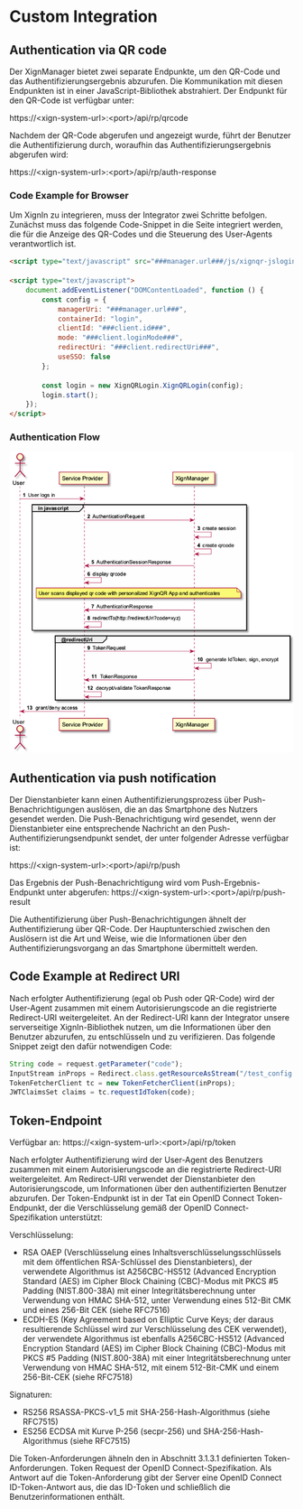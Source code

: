 # Custom Integration

##	Authentication via QR code

Der XignManager bietet zwei separate Endpunkte, um den QR-Code und das Authentifizierungsergebnis abzurufen. Die Kommunikation mit diesen Endpunkten ist in einer JavaScript-Bibliothek abstrahiert.
Der Endpunkt für den QR-Code ist verfügbar unter:

https://\<xign-system-url\>:\<port\>/api/rp/qrcode

Nachdem der QR-Code abgerufen und angezeigt wurde, führt der Benutzer die Authentifizierung durch, woraufhin das Authentifizierungsergebnis abgerufen wird:

https://\<xign-system-url\>:\<port\>/api/rp/auth-response


### Code Example for Browser

Um XignIn zu integrieren, muss der Integrator zwei Schritte befolgen. Zunächst muss das folgende Code-Snippet in die Seite integriert werden, die für die Anzeige des QR-Codes und die Steuerung des User-Agents verantwortlich ist.

```html
<script type="text/javascript" src="###manager.url###/js/xignqr-jslogin.umd.min.js"></script>

<script type="text/javascript">
    document.addEventListener("DOMContentLoaded", function () {
        const config = {
            managerUri: "###manager.url###",
            containerId: "login",
            clientId: "###client.id###",
            mode: "###client.loginMode###",
            redirectUri: "###client.redirectUri###",
            useSSO: false
        };

        const login = new XignQRLogin.XignQRLogin(config);
        login.start();
    });
</script>

```

### Authentication Flow

<img src="https://raw.githubusercontent.com/PManaras/documentation/master/_media/high_level_flow.png" alt="drawing" width="800"/>


## Authentication via push notification

Der Dienstanbieter kann einen Authentifizierungsprozess über Push-Benachrichtigungen auslösen, die an das Smartphone des Nutzers gesendet werden.
Die Push-Benachrichtigung wird gesendet, wenn der Dienstanbieter eine entsprechende Nachricht an den Push-Authentifizierungsendpunkt sendet, der unter folgender Adresse verfügbar ist:

https://\<xign-system-url\>:\<port\>/api/rp/push

Das Ergebnis der Push-Benachrichtigung wird vom Push-Ergebnis-Endpunkt unter abgerufen:
https://\<xign-system-url\>:\<port\>/api/rp/push-result

Die Authentifizierung über Push-Benachrichtigungen ähnelt der Authentifizierung über QR-Code. Der Hauptunterschied zwischen den Auslösern ist die Art und Weise, wie die Informationen über den Authentifizierungsvorgang an das Smartphone übermittelt werden.

## Code Example at Redirect URI

Nach erfolgter Authentifizierung (egal ob Push oder QR-Code) wird der User-Agent zusammen mit einem Autorisierungscode an die registrierte Redirect-URI weitergeleitet. An der Redirect-URI kann der Integrator unsere serverseitige XignIn-Bibliothek nutzen, um die Informationen über den Benutzer abzurufen, zu entschlüsseln und zu verifizieren. Das folgende Snippet zeigt den dafür notwendigen Code: 

```js
String code = request.getParameter("code");
InputStream inProps = Redirect.class.getResourceAsStream("/test_config.properties");
TokenFetcherClient tc = new TokenFetcherClient(inProps);
JWTClaimsSet claims = tc.requestIdToken(code);
```

## Token-Endpoint

Verfügbar an: https://\<xign-system-url\>:\<port\>/api/rp/token

Nach erfolgter Authentifizierung wird der User-Agent des Benutzers zusammen mit einem Autorisierungscode an die registrierte Redirect-URI weitergeleitet. Am Redirect-URI verwendet der Dienstanbieter den Autorisierungscode, um Informationen über den authentifizierten Benutzer abzurufen. Der Token-Endpunkt ist in der Tat ein OpenID Connect Token-Endpunkt, der die Verschlüsselung gemäß der OpenID Connect-Spezifikation unterstützt:

Verschlüsselung:
* RSA OAEP (Verschlüsselung eines Inhaltsverschlüsselungsschlüssels mit dem öffentlichen RSA-Schlüssel des Dienstanbieters), der verwendete Algorithmus ist A256CBC-HS512 (Advanced Encryption Standard (AES) im Cipher Block Chaining (CBC)-Modus mit PKCS #5 Padding (NIST.800-38A) mit einer Integritätsberechnung unter Verwendung von HMAC SHA-512, unter Verwendung eines 512-Bit CMK und eines 256-Bit CEK (siehe RFC7516)
* ECDH-ES (Key Agreement based on Elliptic Curve Keys; der daraus resultierende Schlüssel wird zur Verschlüsselung des CEK verwendet), der verwendete Algorithmus ist ebenfalls A256CBC-HS512 (Advanced Encryption Standard (AES) im Cipher Block Chaining (CBC)-Modus mit PKCS #5 Padding (NIST.800-38A) mit einer Integritätsberechnung unter Verwendung von HMAC SHA-512, mit einem 512-Bit-CMK und einem 256-Bit-CEK (siehe RFC7518)

Signaturen:
* RS256 RSASSA-PKCS-v1_5 mit SHA-256-Hash-Algorithmus (siehe RFC7515)
* ES256 ECDSA mit Kurve P-256 (secpr-256) und SHA-256-Hash-Algorithmus (siehe RFC7515)

Die Token-Anforderungen ähneln den in Abschnitt 3.1.3.1 definierten Token-Anforderungen.  Token Request der OpenID Connect-Spezifikation. Als Antwort auf die Token-Anforderung gibt der Server eine OpenID Connect ID-Token-Antwort aus, die das ID-Token und schließlich die Benutzerinformationen enthält.
